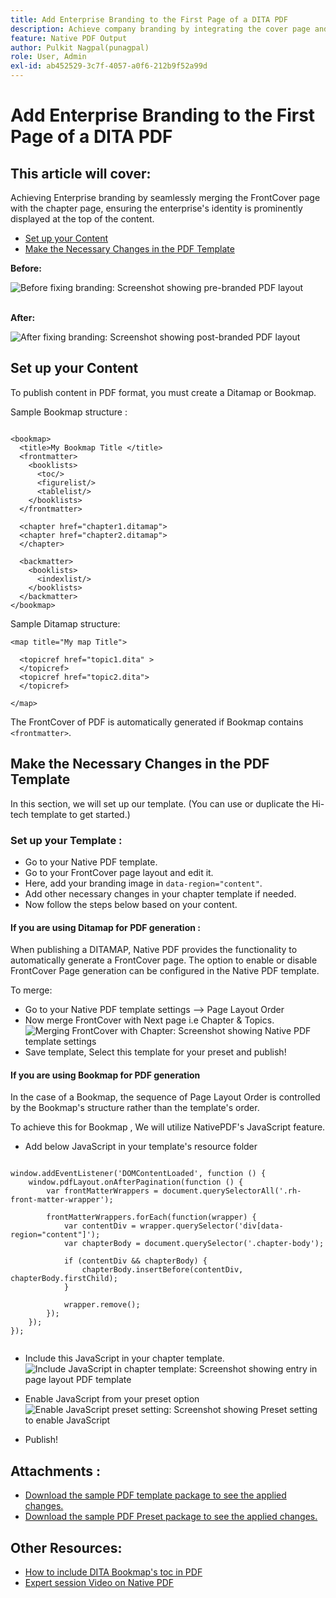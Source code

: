 ```yaml
---
title: Add Enterprise Branding to the First Page of a DITA PDF
description: Achieve company branding by integrating the cover page and chapter page, ensuring the enterprise's identity is clearly displayed at the top of the content.
feature: Native PDF Output
author: Pulkit Nagpal(punagpal)
role: User, Admin
exl-id: ab452529-3c7f-4057-a0f6-212b9f52a99d
---
```

# Add Enterprise Branding to the First Page of a DITA PDF

## This article will cover: 

Achieving Enterprise branding by seamlessly merging the FrontCover page with the chapter page, ensuring the enterprise's identity is prominently displayed at the top of the content.

-   [Set up your Content](#set-up-your-content)
-   [Make the Necessary Changes in the PDF Template](#create-necessary-changes-in-pdf-template)

**Before:**

![Before fixing branding: Screenshot showing pre-branded PDF layout](../assets/publishing/branding-image1.png)
<br>
<br>

**After:**

![After fixing branding: Screenshot showing post-branded PDF layout](../assets/publishing/branding-image2.png)

## Set up your Content

To publish content in PDF format, you must create a Ditamap or Bookmap.

Sample Bookmap structure :

```

<bookmap>
  <title>My Bookmap Title </title>
  <frontmatter>
    <booklists>
      <toc/>
      <figurelist/>
      <tablelist/>
    </booklists>
  </frontmatter>

  <chapter href="chapter1.ditamap">
  <chapter href="chapter2.ditamap">
  </chapter>

  <backmatter>
    <booklists>
      <indexlist/>
    </booklists>
  </backmatter>
</bookmap>

```

Sample Ditamap structure:

```
<map title="My map Title">

  <topicref href="topic1.dita" >
  </topicref>
  <topicref href="topic2.dita">
  </topicref>
  
</map>

```

The FrontCover of PDF is automatically generated if Bookmap contains `<frontmatter>`.


## Make the Necessary Changes in the PDF Template

In this section, we will set up our template. (You can use or duplicate the Hi-tech template to get started.)

### Set up your Template :

- Go to your Native PDF template.
- Go to your FrontCover page layout and edit it.
- Here, add your branding image in `data-region="content"`.
- Add other necessary changes in your chapter template if needed.
- Now follow the steps below based on your content.


#### If you are using Ditamap for PDF generation :

When publishing a DITAMAP, Native PDF provides the functionality to automatically generate a FrontCover page. The option to enable or disable FrontCover Page generation can be configured in the Native PDF template.

To merge:
- Go to your Native PDF template settings --> Page Layout Order
- Now merge FrontCover with Next page i.e Chapter & Topics.
![Merging FrontCover with Chapter: Screenshot showing Native PDF template settings](../assets/publishing/branding-image3.png)
- Save template, Select this template for your preset and publish!


#### If you are using Bookmap for PDF generation 

In the case of a Bookmap, the sequence of Page Layout Order is controlled by the Bookmap's structure rather than the template's order.

To achieve this for Bookmap , We will utilize NativePDF's JavaScript feature.

-  Add below JavaScript in your template's resource folder 

```

window.addEventListener('DOMContentLoaded', function () {
    window.pdfLayout.onAfterPagination(function () {
        var frontMatterWrappers = document.querySelectorAll('.rh-front-matter-wrapper');

        frontMatterWrappers.forEach(function(wrapper) {
            var contentDiv = wrapper.querySelector('div[data-region="content"]');
            var chapterBody = document.querySelector('.chapter-body');

            if (contentDiv && chapterBody) {
                chapterBody.insertBefore(contentDiv, chapterBody.firstChild);
            }

            wrapper.remove();
        });
    });
});


```

- Include this JavaScript in your chapter template.
![Include JavaScript in chapter template: Screenshot showing entry in page layout PDF template](../assets/publishing/branding-image4.png)

- Enable JavaScript from your preset option
![Enable JavaScript preset setting: Screenshot showing Preset setting to enable JavaScript](../assets/publishing/branding-image5.png)

- Publish!

## Attachments :

- [Download the sample PDF template package to see the applied changes.](../assets/publishing/NativePDF_DemoTemplate.zip)
- [Download the sample PDF Preset package to see the applied changes.](../assets/publishing/Preset_Package.zip)


## Other Resources:

- [How to include DITA Bookmap's toc in PDF](./how-to-include-bookmap-toc-in-pdf-publishing.md)
- [Expert session Video on Native PDF](../../expert-sessions/native-pdf-publishing-eamples-part1-june2023.md)
